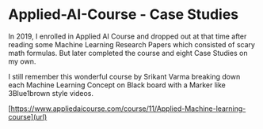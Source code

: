 # Applied-AI-Course - Case Studies

In 2019, I enrolled in Applied AI Course and dropped out at that time after reading some Machine Learning Research Papers which consisted of scary math formulas. But later completed the course and eight Case Studies on my own.

I still remember this wonderful course by Srikant Varma breaking down each Machine Learning Concept on Black board with a Marker like 3Blue1brown style videos.

[https://www.appliedaicourse.com/course/11/Applied-Machine-learning-course](url)
